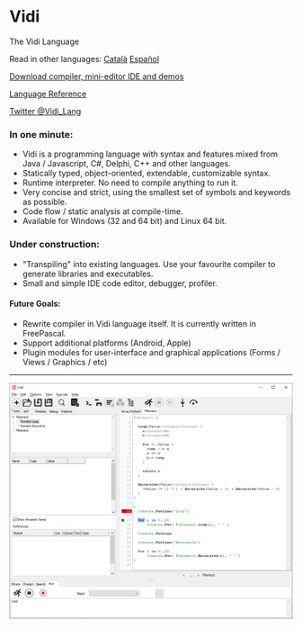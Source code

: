 ﻿# Vidi
The Vidi Language

Read in other languages: [Català](README.ca.md) [Español](README.es.md)

[Download compiler, mini-editor IDE and demos](https://github.com/davidberneda/Vidi/raw/master/download/Vidi_v0.0.16-alpha.zip)
                                               
[Language Reference](documentation/Vidi_Language_Reference.md)

[Twitter @Vidi_Lang](https://twitter.com/Vidi_Lang)

### In one minute:

* Vidi is a programming language with syntax and features mixed from Java / Javascript, C#, Delphi, C++ and other languages.
* Statically typed, object-oriented, extendable, customizable syntax.
* Runtime interpreter. No need to compile anything to run it.
* Very concise and strict, using the smallest set of symbols and keywords as possible.
* Code flow / static analysis at compile-time.
* Available for Windows (32 and 64 bit) and Linux 64 bit.

### Under construction:

* "Transpiling" into existing languages. Use your favourite compiler to generate libraries and executables.
* Small and simple IDE code editor, debugger, profiler.

#### Future Goals:

* Rewrite compiler in Vidi language itself. It is currently written in FreePascal.
* Support additional platforms (Android, Apple)
* Plugin modules for user-interface and graphical applications (Forms / Views / Graphics / etc)

---

![Vidi IDE](documentation/images/fibonacci_0.0.12.png "Vidi IDE Example")

